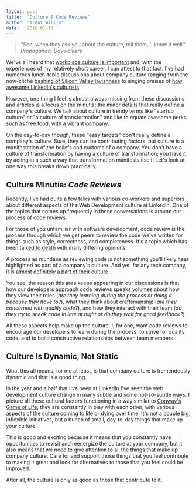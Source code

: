 ```yaml
---
layout: post
title:  "Culture & Code Reviews"
author: "Trent Willis"
date:   2016-01-10
---
```


> "See, when they ask you about the culture, tell them, 'I know it well'"  
> <cite>Propaganda, _Daywalkers_</cite>

We've all heard that [workplace culture is important](http://www.businessinsider.com/workplace-culture-is-important-2013-1) and, with the experiences of my relatively short career, I can attest to that fact. I've had numerous lunch-table discussions about company culture ranging from the now-cliché [bashing of Silicon Valley lavishness](http://www.businessinsider.com/why-lavish-silicon-valley-perks-could-be-bad-for-workers-2013-7) to singing praises of [how awesome LinkedIn's culture is](https://www.glassdoor.com/Reviews/Employee-Review-LinkedIn-RVW5492270.htm). 

However, one thing I feel is almost always missing from these discussions and articles is a focus on the minutia; the minor details that really define a company's culture. We talk about culture in trendy terms like "startup culture" or "a culture of transformation" and like to equate awesome perks, such as free food, with a vibrant company.

On the day-to-day though, these "easy targets" don't really define a company's culture. Sure, they can be contributing factors, but culture is a manifestation of the beliefs and customs of a company. You don't have a culture of transformation by having a culture of transformation; you have it by acting in a such a way that transformation manifests itself. Let's look at one way this breaks down practically.

## Culture Minutia: _Code Reviews_

Recently, I've had quite a few talks with various co-workers and superiors about different aspects of the Web Development culture at LinkedIn. One of the topics that comes up frequently in these conversations is around our process of code reviews.

For those of you unfamiliar with software development, code review is the process through which we get peers to review the code we've written for things such as style, correctness, and completeness. It's a topic which has been [talked to death](https://www.google.com/search?q=code+reviews) with many differing opinions.

A process as mundane as reviewing code is not something you'll likely hear highlighted as part of a company's culture. And yet, for any tech company, it is [almost definitely a part of their culture](http://stackoverflow.com/questions/310813/how-do-you-perform-code-reviews).

You see, the reason this area keeps appearing in our discussions is that how our developers approach code reviews speaks volumes about how they view their roles (_are they learning during the process or doing it because they have to?_), what they think about craftsmanship (_are they concerned with quality code?_), and how they interact with their team (_do they try to sneak code in late at night or do they wait for good feedback?_).

All these aspects help make up the culture. I, for one, want code reviews to encourage our developers to learn during the process, to strive for quality code, and to build constructive relationships between team members.

## Culture Is Dynamic, Not Static

What this all means, for me at least, is that company culture is tremendously dynamic and that is a good thing.

In the year and a half that I've been at LinkedIn I've seen the web development culture change in many subtle and some not-so-subtle ways. I picture all these cultural factors functioning in a way similar to [Conway's Game of Life](https://en.wikipedia.org/wiki/Conway%27s_Game_of_Life); they are constantly in play with each other, with various aspects of the culture coming to life or dying over time. It's not a couple big, inflexible initiatives, but a bunch of small, day-to-day things that make up your culture.

This is good and exciting because it means that you constantly have opportunities to revisit and reenergize the culture at your company, but it also means that we need to give attention to all the things that make up company culture. Care for and support those things that you feel contribute to making it great and look for alternatives to those that you feel could be improved.

After all, the culture is only as good as those that contribute to it.
